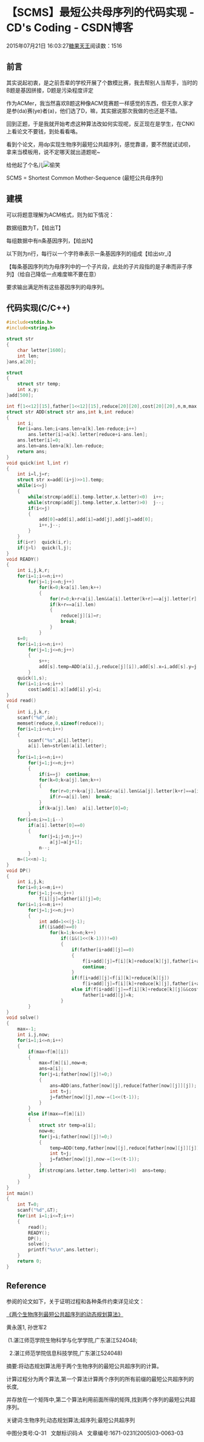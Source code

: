 # 【SCMS】最短公共母序列的代码实现 - CD's Coding - CSDN博客





2015年07月21日 16:03:27[糖果天王](https://me.csdn.net/okcd00)阅读数：1516








## 前言

其实说起初衷，是之前吾辈的学校开展了个数模比赛，我去帮别人当帮手，当时的B题是基因拼接，D题是污染程度评定

作为ACMer，我当然喜欢B题这种像ACM竞赛题一样感觉的东西，但无奈人家才是参(da)赛(ye)者(a)，他们选了D，嘛，其实据说那次我做的也还是不错。

回到正题，于是我就开始考虑这种算法改如何实现呢，反正现在是学生，在CNKI上看论文不要钱，到处看看咯。

看到个论文，用dp实现生物序列最短公共超序列，感觉靠谱，要不然就试试呗，拿来当模板用，说不定哪天就出道题呢~

给他起了个名儿![偷笑](http://static.blog.csdn.net/xheditor/xheditor_emot/default/titter.gif)

SCMS = Shortest Common Mother-Sequence (最短公共母序列)

## 建模

可以将题意理解为ACM格式，则为如下情况：

数据组数为T，【给出T】

每组数据中有n条基因序列，【给出N】

以下则为n行，每行以一个字符串表示一条基因序列的组成【给出str_i】

【每条基因序列均为母序列中的一个子片段，此处的子片段指的是子串而非子序列】（给自己降低一点难度嘛不要在意）

要求输出满足所有这些基因序列的母序列。




## 代码实现(C/C++)



```cpp
#include<stdio.h>
#include<string.h>

struct str
{
    char letter[1600];
    int len;
}ans,a[20];

struct
{
    struct str temp;
    int x,y;
}add[500];

int f[1<<12][15],father[1<<12][15],reduce[20][20],cost[20][20],n,m,max,Test,s;
struct str ADD(struct str ans,int k,int reduce)
{
    int i;
    for(i=ans.len;i<ans.len+a[k].len-reduce;i++)
        ans.letter[i]=a[k].letter[reduce+i-ans.len];
    ans.letter[i]=0;
    ans.len=ans.len+a[k].len-reduce;
    return ans;
}
void quick(int l,int r)
{
    int i=l,j=r;
    struct str x=add[(i+j)>>1].temp;
    while(i<=j)
    {
        while(strcmp(add[i].temp.letter,x.letter)<0)  i++;
        while(strcmp(add[j].temp.letter,x.letter)>0)  j--;
        if(i<=j)
        {
            add[0]=add[i],add[i]=add[j],add[j]=add[0];
            i++,j--;
        }
    }
    if(i<r)  quick(i,r);
    if(j>l)  quick(l,j);
}
void READY()
{
    int i,j,k,r;
    for(i=1;i<=n;i++)
        for(j=1;j<=n;j++)
            for(k=0;k<a[i].len;k++)
            {
                for(r=0;k+r<a[i].len&&a[i].letter[k+r]==a[j].letter[r];r++);
                if(k+r==a[i].len)
                {
                    reduce[j][i]=r;
                    break;
                }
            }
    s=0;
    for(i=1;i<=n;i++)
        for(j=1;j<=n;j++)
        {
            s++;
            add[s].temp=ADD(a[i],j,reduce[j][i]),add[s].x=i,add[s].y=j;
        }
    quick(1,s);
    for(i=1;i<=s;i++)
        cost[add[i].x][add[i].y]=i;
}
void read()
{
    int i,j,k,r;
    scanf("%d",&n);
    memset(reduce,0,sizeof(reduce));
    for(i=1;i<=n;i++)
    {
        scanf("%s",a[i].letter);
        a[i].len=strlen(a[i].letter);
    }
    for(i=1;i<=n;i++)
        for(j=1;j<=n;j++)
        {
            if(i==j)  continue;                 
            for(k=0;k<a[j].len;k++)
            {
                for(r=0;r+k<a[j].len&&r<a[i].len&&a[j].letter[k+r]==a[i].letter[r];r++);
                if(r==a[i].len)  break;
            }
            if(k<a[j].len)  a[i].letter[0]=0;
        }
    for(i=n;i>=1;i--)
        if(a[i].letter[0]==0)
        {
            for(j=i;j<n;j++)
                a[j]=a[j+1];
            n--;
        }
    m=(1<<n)-1;
}
void DP()
{
    int i,j,k;
    for(i=0;i<=m;i++)
        for(j=1;j<=n;j++)
            f[i][j]=father[i][j]=0;
    for(i=1;i<=m;i++)
        for(j=1;j<=n;j++)
        {
            int add=1<<(j-1);
            if((i&add)==0)
                for(k=1;k<=n;k++)
                    if((i&(1<<(k-1)))!=0)
                    {
                        if(father[i+add][j]==0)
                        {
                            f[i+add][j]=f[i][k]+reduce[k][j],father[i+add][j]=k;
                            continue;
                        }
                        if(f[i+add][j]<f[i][k]+reduce[k][j])
                            f[i+add][j]=f[i][k]+reduce[k][j],father[i+add][j]=k;
                        else if(f[i+add][j]==f[i][k]+reduce[k][j]&&cost[j][father[i+add][j]]>cost[j][k])
                            father[i+add][j]=k;
                    }
        }
}
void solve()
{
    max=-1;
    int i,j,now;
    for(i=1;i<=n;i++)
    {
        if(max<f[m][i])
        {
            max=f[m][i],now=m;
            ans=a[i];
            for(j=i;father[now][j]!=0;)
            {
                ans=ADD(ans,father[now][j],reduce[father[now][j]][j]);
                int t=j;
                j=father[now][j],now-=(1<<(t-1));
            }
        }
        else if(max==f[m][i])
        {
            struct str temp=a[i];
            now=m;
            for(j=i;father[now][j]!=0;)
            {
                temp=ADD(temp,father[now][j],reduce[father[now][j]][j]);
                int t=j;
                j=father[now][j],now-=(1<<(t-1));
            }
            if(strcmp(ans.letter,temp.letter)>0)  ans=temp;
        }
    }
}
int main()
{
    int T=0;
    scanf("%d",&T);
    for(int i=1;i<=T;i++)
    {
		read();
		READY();
		DP();
		solve();
		printf("%s\n",ans.letter);
    }
    return 0;
}
```



## Reference

参阅的论文如下，关于证明过程和各种条件约束详见论文：

[《两个生物序列最短公共超序列的动态规划算法》](http://wenku.baidu.com/link?url=l37rIBvD8Ax4qq8iblILeNk4PPRof4eLQS7MMK0GDeA455WlJyRVxJwK7tgpmGN5BdemYJFtEmKq_FbXNAeeRtNAWp4gU2i6U0gkV2dS62O)

黄永莲1, 孙世军2

 (1.湛江师范学院生物科学与化学学院,广东湛江524048; 

  2.湛江师范学院信息科技学院,广东湛江524048)


摘要:将动态规划算法用于两个生物序列的最短公共超序列的计算。

计算过程分为两个算法,第一个算法计算两个序列的所有前缀的最短公共超序列的长度,

并存放在一个矩阵中,第二个算法利用前面所得的矩阵,找到两个序列的最短公共超序列。

关键词:生物序列;动态规划算法;超序列;最短公共超序列

中图分类号:Q-31   文献标识码:A   文章编号:1671-0231(2005)03-0063-03




